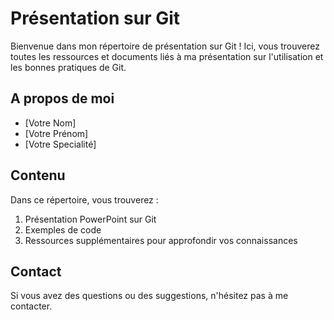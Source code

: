 <!-- Fichier template de présentation sur Git. Modifiée sur chaque branche. -->

# Présentation sur Git
Bienvenue dans mon répertoire de présentation sur Git ! Ici, vous trouverez toutes les ressources et documents liés à ma présentation sur l'utilisation et les bonnes pratiques de Git.

## A propos de moi
- [Votre Nom]
- [Votre Prénom]
- [Votre Specialité]

## Contenu

Dans ce répertoire, vous trouverez :

1. Présentation PowerPoint sur Git
2. Exemples de code
3. Ressources supplémentaires pour approfondir vos connaissances

## Contact

Si vous avez des questions ou des suggestions, n'hésitez pas à me contacter.
